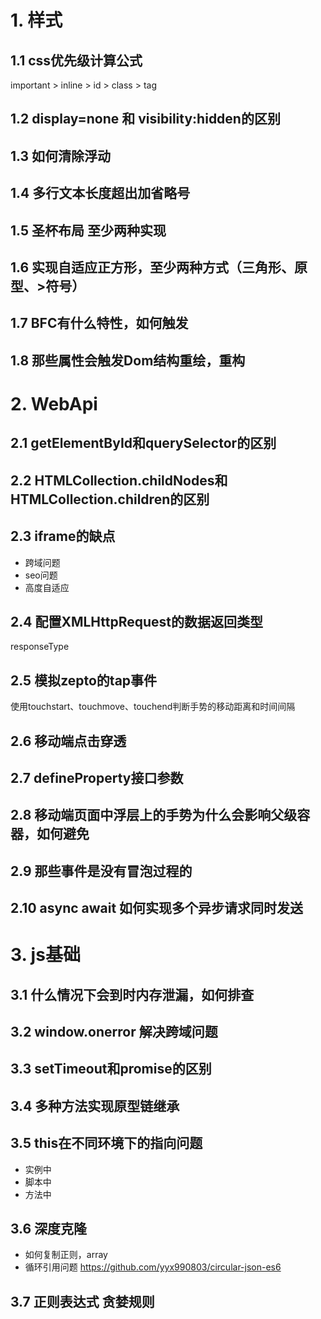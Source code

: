 # 1. 样式
## 1.1 css优先级计算公式

important > inline > id > class > tag

## 1.2 display=none 和 visibility:hidden的区别

## 1.3 如何清除浮动

## 1.4 多行文本长度超出加省略号

## 1.5 圣杯布局 至少两种实现

## 1.6 实现自适应正方形，至少两种方式（三角形、原型、>符号）

## 1.7 BFC有什么特性，如何触发

## 1.8 那些属性会触发Dom结构重绘，重构


# 2. WebApi

## 2.1 getElementById和querySelector的区别

## 2.2 HTMLCollection.childNodes和HTMLCollection.children的区别

## 2.3 iframe的缺点

- 跨域问题
- seo问题
- 高度自适应

## 2.4 配置XMLHttpRequest的数据返回类型
responseType 

## 2.5 模拟zepto的tap事件
使用touchstart、touchmove、touchend判断手势的移动距离和时间间隔

## 2.6 移动端点击穿透

## 2.7 defineProperty接口参数

## 2.8 移动端页面中浮层上的手势为什么会影响父级容器，如何避免

## 2.9 那些事件是没有冒泡过程的

## 2.10 async await 如何实现多个异步请求同时发送

# 3. js基础

## 3.1 什么情况下会到时内存泄漏，如何排查

## 3.2 window.onerror 解决跨域问题

## 3.3 setTimeout和promise的区别

## 3.4 多种方法实现原型链继承

## 3.5 this在不同环境下的指向问题
- 实例中
- 脚本中
- 方法中

## 3.6 深度克隆
- 如何复制正则，array
- 循环引用问题 https://github.com/yyx990803/circular-json-es6

## 3.7 正则表达式 贪婪规则